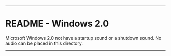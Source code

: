 
***

# README - Windows 2.0

Microsoft Windows 2.0 not have a startup sound or a shutdown sound. No audio can be placed in this directory.

***
